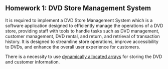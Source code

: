 ## Homework 1: DVD Store Management System

It is required to implement a DVD Store Management System which is a software application designed to efficiently manage the operations of a DVD store, providing staff with tools to handle tasks such as DVD management, customer management, DVD rental, and return, and retrieval of transaction history. It is designed to streamline store operations, improve accessibility to DVDs, and enhance the overall user experience for customers.

There is a necessity to use <ins>dynamically allocated arrays</ins> for storing the DVD and customer information.

